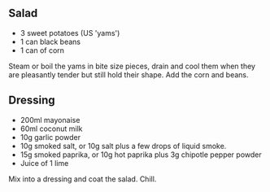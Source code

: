 ## Salad

- 3 sweet potatoes (US 'yams')
- 1 can black beans
- 1 can of corn

Steam or boil the yams in bite size pieces, drain and cool them when they are pleasantly tender but still hold their shape. Add the corn and beans.

Dressing
--------

- 200ml mayonaise
- 60ml coconut milk
- 10g garlic powder
- 10g smoked salt, or 10g salt plus a few drops of liquid smoke.
- 15g smoked paprika, or 10g hot paprika plus 3g chipotle pepper powder
- Juice of 1 lime

Mix into a dressing and coat the salad. Chill.

